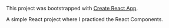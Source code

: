 This project was bootstrapped with [Create React App](https://github.com/facebook/create-react-app).

A simple React project where I practiced the React Components.